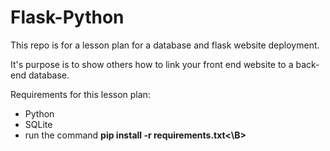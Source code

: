 # Flask-Python
This repo is for a lesson plan for a database and flask website deployment.

It's purpose is to show others how to link your front end website to a back-end database.

Requirements for this lesson plan:
- Python
- SQLite
- run the command <B>pip install -r requirements.txt<\B>
